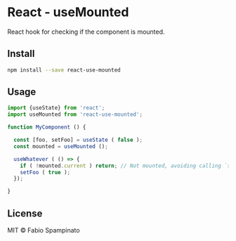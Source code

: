 # React - useMounted

React hook for checking if the component is mounted.

## Install

```sh
npm install --save react-use-mounted
```

## Usage

```ts
import {useState} from 'react';
import useMounted from 'react-use-mounted';

function MyComponent () {

  const [foo, setFoo] = useState ( false );
  const mounted = useMounted ();

  useWhatever ( () => {
    if ( !mounted.current ) return; // Not mounted, avoiding calling `setFoo`
    setFoo ( true );
  });

}
```

## License

MIT © Fabio Spampinato
